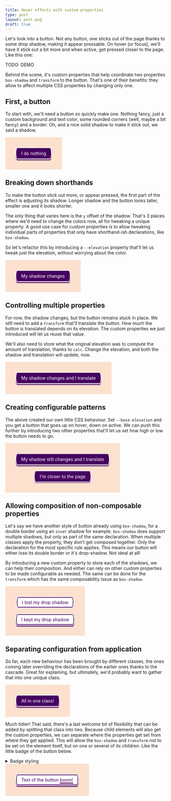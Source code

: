 ```yaml
---
title: Hover effects with custom properties
type: post
layout: post.pug
draft: true
---
```

Let's look into a button. Not any button, one sticks out of the page thanks to some drop shadow, making it appear pressable. On hover (or focus), we'll have it stick out a bit more and when active, get pressed closer to the page. Like this one:

TODO: DEMO

Behind the scene, it's custom properties that help coordinate two properties `box-shadow` and `transform` to the button. That's one of their benefits: they allow to affect multiple CSS properties by changing only one.

First, a button
---

To start with, we'll need a button so quickly make one. Nothing fancy, just a custom background and text color, some rounded corners (well, maybe a bit fancy) and a border. Oh, and a nice solid shadow to make it stick out, we said a shadow.

<style class="d--none">
  .demo {
    display: table;
    width: auto;
  }

  .demo-content {
    background-color: #fbe1ce;
    padding: 2rem;
    text-align: center;
  }
</style>

<style>
  /*
    Using custom classes to not hook onto any random button
    on the page
  */
  .button {
    font: inherit;
    border-radius: 0.375rem / 50% ;
    background: #460160;
    color: white;
    border: solid 0.125rem white;
    padding: 0.5rem 1rem;
    box-shadow: 0 0.25rem 0 RGBA(70, 1, 96, 0.7);
  }
</style>

<div class="demo demo--shallow">
  <div class="demo-content">
    <button class="button">I do nothing</button>
  </div>
</div>

Breaking down shorthands
---

To make the button stick out more, or appear pressed, the first part of the effect is adjusting its shadow. Longer shadow and the button looks taller, smaller one and it looks shorter.

<style>
  .button--with-static-adjustable-shadows:hover,
  .button--with-static-adjustable-shadows:focus {
    box-shadow: 0 0.375rem 0 RGBA(70, 1, 96, 0.7);
  }

  .button--with-static-adjustable-shadows:active {
    box-shadow: 0 0.125rem 0 RGBA(70, 1, 96, 0.7);
  }
</style>

The only thing that varies here is the `y` offset of the shadow. That's 3 places where we'd need to change the colors now, all for tweaking a unique property. A good use case for custom properties is to allow tweaking individual parts of properties that only have shorthand-ish declarations, like `box-shadow`.

So let's refactor this by introducing a `--elevation` property that'll let us tweak just the elevation, without worrying about the color.

<style>
  .button--with-adjustable-shadows {
    --elevation: 0.25rem;
    box-shadow: 0 var(--elevation) 0 RGBA(70, 1, 96, 0.7);
  }

  .button--with-adjustable-shadows:hover,
  .button--with-adjustable-shadows:focus {
    --elevation: 0.375rem;
  }

  .button--with-adjustable-shadows:active {
    --elevation: 0.125rem;
  }
</style>

<div class="demo demo--shallow">
  <div class="demo-content">
    <button class="button button--with-adjustable-shadows">My shadow changes</button>
  </div>
</div>

Controlling multiple properties
---

For now, the shadow changes, but the button remains stuck in place. We still need to add a `transform` that'll translate the button. How much the button is translated depends on its elevation. The custom properties we just introduced will let us reuse that value.

We'll also need to store what the original elevation was to compute the amount of translation, thanks to `calc`. Change the elevation, and both the shadow and translation will update, now.

<style>
  .button--with-translation {
    --base-elevation: 0.25rem;
    --elevation: var(--base-elevation);
    transform: translateY(calc(var(--base-elevation) - var(--elevation)));
  }
</style>

<div class="demo demo--shallow">
  <div class="demo-content">
    <button class="button button--with-adjustable-shadows button--with-translation">My shadow changes and I translate</button>
  </div>
</div>

Creating configurable patterns
---

The above created our own little CSS behaviour. Set `--base-elevation` and you get a button that goes up on hover, down on active. We can push this further by introducing two other properties that'll let us set how high or low the button needs to go.

<style>
  .button--configurable {
    --base-elevation: 0.25rem;
    --up-elevation: 0.375rem;
    --down-elevation: 0.125rem;
  }

  .button--configurable:hover,
  .button--configurable:focus {
    --elevation: var(--up-elevation);
  }

  .button--configurable:active {
    --elevation: var(--down-elevation);
  }

  .button--configurable-low {
    --base-elevation: 0.125rem;
    --up-elevation: 0.1875rem;
    --down-elevation: 0.0625rem;
  }
</style>

<div class="demo demo--shallow">
  <div class="demo-content">
    <button class="button button--with-adjustable-shadows button--with-translation">My shadow still changes and I translate</button>
    <br><br>
    <button class="button button--with-adjustable-shadows button--with-translation button--configurable button--configurable-low">I'm closer to the page</button>
  </div>
</div>

Allowing composition of non-composable properties
---

Let's say we have another style of button already using `box-shadow`, for a double border using an `inset` shadow for example. `box-shadow` does support multiple shadows, but only as part of the same declaration. When multiple classes apply the property, they don't get composed together. Only the declaration for the most specific rule applies. This means our button will either lose its double border or it's drop-shadow. Not ideal at all!

By introducing a new custom property to store each of the shadows, we can help their composition. And either can rely on other custom properties to be made configurable as needed. The same can be done for the `transform` which has the same composability issue as `box-shadow`.

<style>
  .button--secondary {
    --shadow-inset: inset 0 0 0 0.125rem #460160;
    box-shadow: var(--shadow-inset);
    background: white;
    color: #460160;
  }

  .button--with-composable-shadow {
    --shadow-elevation: 0 var(--elevation) 0 RGBA(70, 1, 96, 0.7);
    box-shadow: var(--shadow-elevation);
  }

  .button--with-composable-transform {
    --transform-elevation: translateY(calc(var(--base-elevation) - var(--elevation)));
    transform: var(--transform-elevation);
  }

  .button--secondary.button--with-composable-shadow {
    box-shadow: var(--shadow-inset), var(--shadow-elevation);
  }
</style>

<div class="demo demo--shallow">
  <div class="demo-content">
    <button class="button button--secondary button--with-adjustable-shadows button--with-translation">I lost my drop shadow</button>
    <br><br>
    <button class="button button--secondary button--with-adjustable-shadows button--with-composable-shadow button--with-composable-transform button--with-translation">
    I kept my drop shadow
    </button>
  </div>
</div>

Separating configuration from application
---

So far, each new behaviour has been brought by different classes, the ones coming later overriding the declarations of the earlier ones thanks to the cascade. Great for explaining, but ultimately, we'd probably want to gather that into one unique class.

<style>
  .button--fancy {
    /*The configuration of the whole pattern*/
    --base-elevation: 0.25rem;
    --up-elevation: 0.375rem;
    --down-elevation: 0.125rem;

    /*The one property that'll end up tweaking both shadow and transform*/
    --elevation: var(--base-elevation);

    /*Variables to help composing the shadow and transform*/
    --shadow-elevation: 0 var(--elevation) 0 RGBA(70, 1, 96, 0.7);
    --transform-elevation: translateY(calc(var(--base-elevation) - var(--elevation)));

    /*The application through CSS properties*/
    box-shadow: var(--shadow-elevation);
    transform: var(--transform-elevation);
  }

  /*The changes of properties due to different states*/
  .button--fancy:hover,
  .button--fancy:focus {
    --elevation: var(--up-elevation);
  }

  .button--fancy:active {
    --elevation: var(--down-elevation);
  }

  /*Let's not forget our secondary button*/
  .button--secondary.button--fancy {
    box-shadow: var(--shadow-inset), var(--shadow-elevation);
  }
</style>

<div class="demo demo--shallow">
  <div class="demo-content">
    <button class="button button--fancy">All in one class!</button>
  </div>
</div>

Much tidier! That said, there's a last welcome bit of flexibility that can be added by splitting that class into two. Because child elements will also get the custom properties, we can separate where the properties get set from where they get applied. This will allow the `box-shadow` and `transform` not to be set on the element itself, but on one or several of its children. Like the little badge of the button below.

<style>
  .button--with-elevation {
    /*The configuration of the whole pattern*/
    --base-elevation: 0.25rem;
    --up-elevation: 0.375rem;
    --down-elevation: 0.125rem;

    /*The one property that'll end up tweaking both shadow and transform*/
    --elevation: var(--base-elevation);

    /*Variables to help composing the shadow and transform*/
    --shadow-elevation: 0 var(--elevation) 0 #853D84; /*Turned into a solid color to allow shadows to overlap*/
    --transform-elevation: translateY(calc(var(--base-elevation) - var(--elevation)));
  }

    /*The changes of properties due to different states*/
  .button--with-elevation:hover,
  .button--with-elevation:focus {
    --elevation: var(--up-elevation);
  }

  .button--with-elevation:active {
    --elevation: var(--down-elevation);
  }

  .button--with-elevation__elevate {
    box-shadow: var(--shadow-elevation);
    transform: var(--transform-elevation);
  }

  .button--with-elevation__elevate.button--secondary {
    box-shadow: var(--shadow-inset), var(--shadow-elevation);
  }
</style>
<details>
  <summary>Badge styling</summary>
  <style>
    .button--with-badge {
      position: relative;
    }

    .button--with-badge__badge {
      position: absolute;
      top: 100%;
      left: 0;
      right: 0;

      max-width: max-content;

      margin-left: auto;
      margin-right: auto;

      margin-top: -0.75em;

      font-size: 0.75em;
      padding: 0.125em 0.75em;

      background-color: #460160;
      color: white;
      border-radius: 9999px;
    }
  </style>
</details>

<div class="demo demo--shallow">
  <div class="demo-content">
    <button class="button button--with-badge button--secondary button--with-elevation button--with-elevation__elevate">
      <span>Text of the button</span>
      <span class="button--with-badge__badge button--with-elevation__elevate">boom!</span>
    </button>
  </div>
</div>
